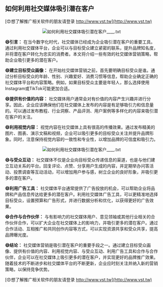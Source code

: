 ## **如何利用社交媒体吸引潜在客户**

[😍想了解推广相关软件的朋友请登录 http://www.vst.tw](http://www.vst.tw)

 <center><img src="https://vst.tw/MP4/tuiguang/png/4.png" alt="如何利用社交媒体吸引潜在客户____.txt"></center>

**😄引言：**
在当今数字化时代，社交媒体已经成为企业吸引潜在客户的重要工具。通过利用社交媒体平台，企业可以与目标受众建立紧密的联系，提升品牌知名度，并将潜在客户转化为忠实的消费者。本文将介绍一些有效的社交媒体营销策略，帮助企业吸引更多的潜在客户。

**😄建立目标受众画像：**
在开始社交媒体营销之前，首先要明确目标受众是谁。通过分析目标受众的年龄、性别、兴趣爱好、消费习惯等信息，帮助企业确定正确的社交媒体平台和内容策略。例如，如果目标受众主要是年轻人，那么选择使用Instagram或TikTok可能更加合适。

**😄提供有价值的内容：**
社交媒体用户通常会对有价值的内容产生兴趣并进行分享。因此，企业应该确保他们在社交媒体上发布的内容是有足够吸引力和信息量的。可以通过发布教程、行业洞察、产品评测、用户案例等多样化的内容来吸引潜在客户的关注。

**😄利用视觉内容：**
视觉内容在社交媒体上具有很高的传播效果。通过发布精美的图片、图表、演示文稿和视频，企业可以吸引更多的目标受众关注并提升品牌形象。同时，注意保持视觉内容的一致性和专业性，以增加品牌的可信度和吸引力。

 <center><img src="https://vst.tw/MP4/tuiguang/png/3.png" alt="如何利用社交媒体吸引潜在客户____.txt"></center>

**😄与受众互动：**
社交媒体不仅是企业向目标受众传递信息的渠道，也是与他们建立互动关系的平台。回复评论、点赞、分享用户生成的内容，并定期举办问答活动、投票调查等互动活动，可以增加用户参与感，树立企业的良好形象，并吸引更多的潜在客户。

**😄利用广告工具：**
社交媒体平台通常提供了广告投放的机会，可以帮助企业将品牌和产品信息传达给更多的潜在客户。利用社交媒体广告工具，可以更精准地选择目标受众，设置预算和广告形式，并进行数据分析和优化，以获得更好的广告效果。

**😄合作与合作伙伴：**
与有影响力的社交媒体用户、意见领袖或其他行业相关的合作伙伴合作，可以扩大企业在社交媒体上的影响力，并吸引更多的潜在客户。通过合作活动、互相推广和共同创作内容等方式，可以实现资源共享和受众共享，提高品牌曝光度。

**😄结论：**
社交媒体营销是吸引潜在客户的重要手段之一。通过建立目标受众画像、提供有价值的内容、利用视觉内容、与受众互动、利用广告工具和合作与合作伙伴，企业可以在社交媒体上吸引更多的潜在客户，并实现更好的品牌推广效果。随着技术的不断进步和社交媒体平台的不断更新，企业应时刻关注并纳入新的营销策略，以保持竞争优势。

[😍想了解推广相关软件的朋友请登录 http://www.vst.tw](http://www.vst.tw)



